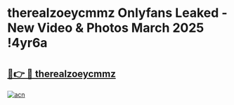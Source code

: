 # therealzoeycmmz Onlyfans Leaked - New Video & Photos March 2025 !4yr6a

# <h2><a href="https://32yr2r.iuczelnia.edu.pl?title=therealzoeycmmz&ref=4yr6a">🔗👉 🔴 therealzoeycmmz</a></h2>

[![acn](https://github.com/user-attachments/assets/0f9c940e-d8b0-45ae-aac7-cd30a18b3e1c)](https://32yr2r.iuczelnia.edu.pl?title=therealzoeycmmz&ref=4yr6a)

